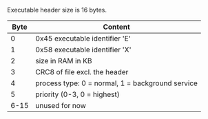 Executable header size is 16 bytes.

| Byte | Content |
|---|---|
| 0 | 0x45 executable identifier 'E' |
| 1	| 0x58 executable identifier 'X' |
| 2 | size in RAM in KB |
| 3	| CRC8 of file excl. the header |
| 4	| process type: 0 = normal, 1 = background service |
| 5	| priority (0-3, 0 = highest) |
| 6-15 | unused for now |
